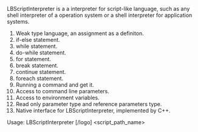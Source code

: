 LBScriptInterpreter is a a interpreter for script-like language, such as any shell interpreter of a operation system or a shell interpreter for application systems.
1.  Weak type language, an assignment as a definiton.
2.  if-else statement.
3.  while statement.
4.  do-while statement.
5.  for statement.
6.  break statement.
7.  continue statement.
8.  foreach statement.
9.  Running a command and get it.
10. Access to command line parameters.
11. Access to environment variables.
12. Read only parameter type and reference parameters type.
13. Native interface for LBScriptInterpreter, implemented by C++.


Usage:
LBScriptInterpreter [/logo] <script_path_name>
